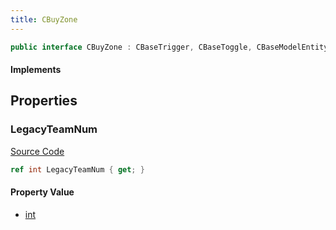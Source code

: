 ```yaml
---
title: CBuyZone
---
```


```csharp
public interface CBuyZone : CBaseTrigger, CBaseToggle, CBaseModelEntity, CBaseEntity, CEntityInstance, ISchemaClass<CEntityInstance>, ISchemaClass<CBaseEntity>, ISchemaClass<CBaseModelEntity>, ISchemaClass<CBaseToggle>, ISchemaClass<CBaseTrigger>, ISchemaClass<CBuyZone>, ISchemaField, ISchemaClass, INativeHandle
```

#### Implements

## Properties

### LegacyTeamNum

[Source Code](https://github.com/swiftly-solution/swiftlys2/blob/beta/managed/src/SwiftlyS2.Generated/Schemas/Interfaces/CBuyZone.cs#L16)

```csharp
ref int LegacyTeamNum { get; }
```

#### Property Value

- [int](https://learn.microsoft.com/dotnet/api/system.int32)

